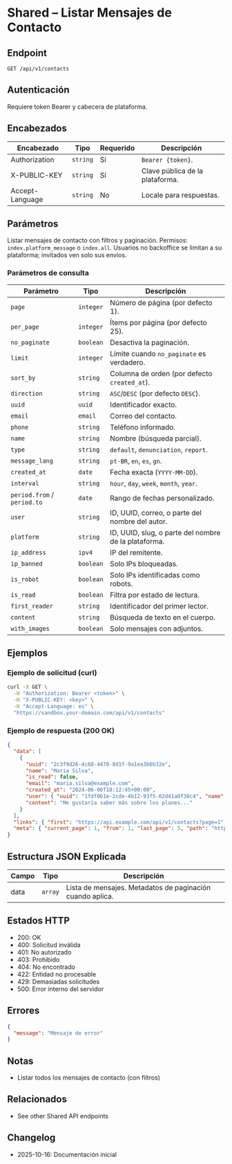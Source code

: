 # Shared – Listar Mensajes de Contacto

## Endpoint

`GET /api/v1/contacts`

## Autenticación

Requiere token Bearer y cabecera de plataforma.

## Encabezados

| Encabezado | Tipo | Requerido | Descripción |
| ---------- | ---- | --------- | ----------- |
| Authorization | `string` | Sí | `Bearer {token}`. |
| X-PUBLIC-KEY  | `string` | Sí | Clave pública de la plataforma. |
| Accept-Language | `string` | No | Locale para respuestas. |

## Parámetros

Listar mensajes de contacto con filtros y paginación. Permisos: `index.platform_message` o `index.all`. Usuarios no backoffice se limitan a su plataforma; invitados ven solo sus envíos.

### Parámetros de consulta

| Parámetro | Tipo | Descripción |
| --------- | ---- | ----------- |
| `page` | `integer` | Número de página (por defecto 1). |
| `per_page` | `integer` | Ítems por página (por defecto 25). |
| `no_paginate` | `boolean` | Desactiva la paginación. |
| `limit` | `integer` | Límite cuando `no_paginate` es verdadero. |
| `sort_by` | `string` | Columna de orden (por defecto `created_at`). |
| `direction` | `string` | `ASC`/`DESC` (por defecto `DESC`). |
| `uuid` | `uuid` | Identificador exacto. |
| `email` | `email` | Correo del contacto. |
| `phone` | `string` | Teléfono informado. |
| `name` | `string` | Nombre (búsqueda parcial). |
| `type` | `string` | `default`, `denunciation`, `report`. |
| `message_lang` | `string` | `pt-BR`, `en`, `es`, `gn`. |
| `created_at` | `date` | Fecha exacta (`YYYY-MM-DD`). |
| `interval` | `string` | `hour`, `day`, `week`, `month`, `year`. |
| `period.from` / `period.to` | `date` | Rango de fechas personalizado. |
| `user` | `string` | ID, UUID, correo, o parte del nombre del autor. |
| `platform` | `string` | ID, UUID, slug, o parte del nombre de la plataforma. |
| `ip_address` | `ipv4` | IP del remitente. |
| `ip_banned` | `boolean` | Solo IPs bloqueadas. |
| `is_robot` | `boolean` | Solo IPs identificadas como robots. |
| `is_read` | `boolean` | Filtra por estado de lectura. |
| `first_reader` | `string` | Identificador del primer lector. |
| `content` | `string` | Búsqueda de texto en el cuerpo. |
| `with_images` | `boolean` | Solo mensajes con adjuntos. |

## Ejemplos

### Ejemplo de solicitud (curl)

```bash
curl -X GET \
  -H "Authorization: Bearer <token>" \
  -H "X-PUBLIC-KEY: <key>" \
  -H "Accept-Language: es" \
  "https://sandbox.your-domain.com/api/v1/contacts"
```

### Ejemplo de respuesta (200 OK)

```json
{
  "data": [
    {
      "uuid": "2c3f9d26-4c68-4478-8d1f-9a1ea3b6b32e",
      "name": "Maria Silva",
      "is_read": false,
      "email": "maria.silva@example.com",
      "created_at": "2024-06-06T18:12:45+00:00",
      "user": { "uuid": "1fdf0b1e-2cde-4b12-93f5-02d41a0f38c4", "name": "Maria Silva", "email": "maria.silva@example.com" },
      "content": "Me gustaría saber más sobre los planes..."
    }
  ],
  "links": { "first": "https://api.example.com/api/v1/contacts?page=1", "last": "https://api.example.com/api/v1/contacts?page=5", "prev": null, "next": "https://api.example.com/api/v1/contacts?page=2" },
  "meta": { "current_page": 1, "from": 1, "last_page": 5, "path": "https://api.example.com/api/v1/contacts", "per_page": 25, "to": 25, "total": 112 }
}
```

## Estructura JSON Explicada

| Campo | Tipo | Descripción |
| ----- | ---- | ----------- |
| data  | `array` | Lista de mensajes. Metadatos de paginación cuando aplica. |

## Estados HTTP

- 200: OK
- 400: Solicitud inválida
- 401: No autorizado
- 403: Prohibido
- 404: No encontrado
- 422: Entidad no procesable
- 429: Demasiadas solicitudes
- 500: Error interno del servidor

## Errores

```json
{
  "message": "Mensaje de error"
}
```

## Notas

- Listar todos los mensajes de contacto (con filtros)

## Relacionados

- See other Shared API endpoints

## Changelog

- 2025-10-16: Documentación inicial
